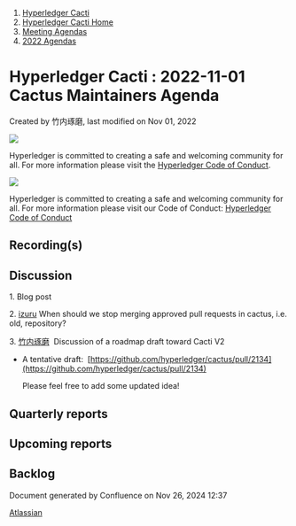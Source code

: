 1. [Hyperledger Cacti](index.html)
2. [Hyperledger Cacti Home](Hyperledger-Cacti-Home_20414469.html)
3. [Meeting Agendas](Meeting-Agendas_20414488.html)
4. [2022 Agendas](2022-Agendas_20415317.html)

# Hyperledger Cacti : 2022-11-01 Cactus Maintainers Agenda

Created by 竹内琢磨, last modified on Nov 01, 2022

![](https://wiki.hyperledger.org/download/attachments/2392771/welcome.png?version=2&modificationDate=1572450107000&api=v2)

Hyperledger is committed to creating a safe and welcoming community for all. For more information please visit the [Hyperledger Code of Conduct](https://lf-hyperledger.atlassian.net/wiki/spaces/HYP/pages/19595281/Hyperledger+Code+of+Conduct).

![](https://wiki.hyperledger.org/download/attachments/29034696/Antitrustnotice.png?version=1&modificationDate=1581695654000&api=v2)

Hyperledger is committed to creating a safe and welcoming community for all. For more information please visit our Code of Conduct: [Hyperledger Code of Conduct](https://lf-hyperledger.atlassian.net/wiki/spaces/HYP/pages/19595281/Hyperledger+Code+of+Conduct)

## Recording(s)

## Discussion

1\. Blog post

2\. [izuru](https://lf-hyperledger.atlassian.net/wiki/people/625569d1eee0a9006ab7e9d8?ref=confluence) When should we stop merging approved pull requests in cactus, i.e. old, repository?

3\. [竹内琢磨](https://lf-hyperledger.atlassian.net/wiki/people/70121:99daf5c8-226c-43d4-9f24-0a46a0546192?ref=confluence)  Discussion of a roadmap draft toward Cacti V2

- A tentative draft:  [https://github.com/hyperledger/cactus/pull/2134](https://github.com/hyperledger/cactus/pull/2134)
  
  Please feel free to add some updated idea!

## Quarterly reports

## Upcoming reports

## Backlog

Document generated by Confluence on Nov 26, 2024 12:37

[Atlassian](http://www.atlassian.com/)
